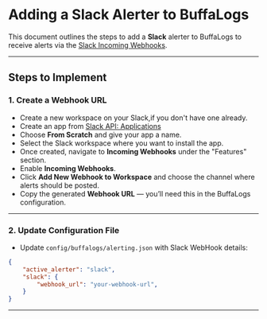 # Adding a Slack Alerter to BuffaLogs

This document outlines the steps to add a **Slack** alerter to BuffaLogs to receive alerts via the [Slack Incoming Webhooks](https://api.slack.com/messaging/webhooks).

---

## Steps to Implement

### 1. Create a Webhook URL
- Create a new workspace on your Slack,if you don't have one already.
- Create an app from [Slack API: Applications](https://api.slack.com/apps?new_app=1)
- Choose **From Scratch** and give your app a name.
- Select the Slack workspace where you want to install the app.
- Once created, navigate to **Incoming Webhooks** under the "Features" section.
- Enable **Incoming Webhooks**.
- Click **Add New Webhook to Workspace** and choose the channel where alerts should be posted.
- Copy the generated **Webhook URL** — you’ll need this in the BuffaLogs configuration.
---

### 2. Update Configuration File
- Update `config/buffalogs/alerting.json` with Slack WebHook details:

```json
{
    "active_alerter": "slack",
    "slack": {
        "webhook_url": "your-webhook-url",
    }
}
```

---
